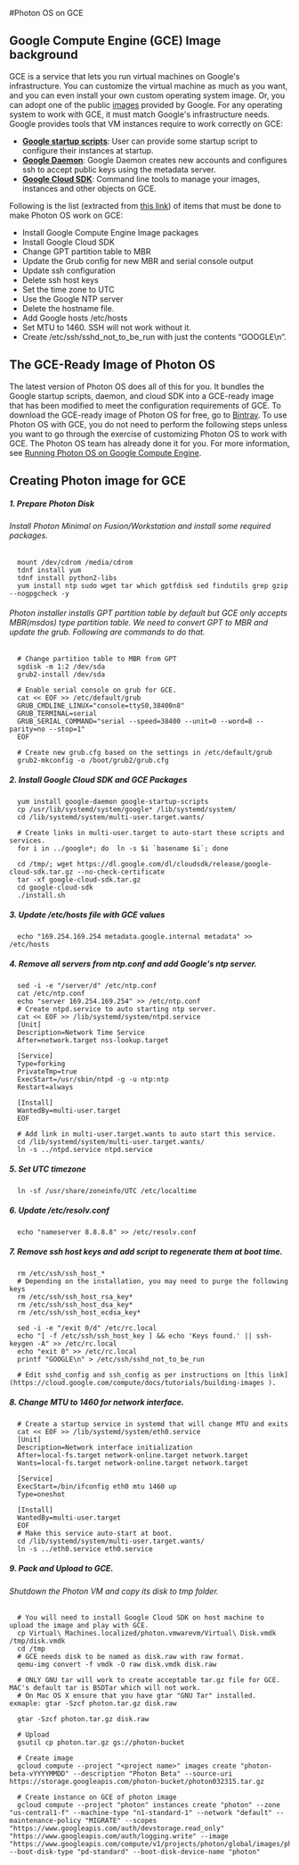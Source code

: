 #Photon OS on GCE
## Google Compute Engine (GCE) Image background
GCE is a service that lets you run virtual machines on Google's infrastructure. You can customize the virtual machine as much as you want, and you can even install your own custom operating system image. Or, you can adopt one of the public [images](https://cloud.google.com/compute/docs/operating-systems/) provided by Google. For any operating system to work with GCE, it must match Google's infrastructure needs. 
Google provides tools that VM instances require to work correctly on GCE:

 *   __[Google startup scripts](https://cloud.google.com/compute/docs/startupscript)__: User can provide some startup script to configure their instances at startup.
 *   __[Google Daemon](https://cloud.google.com/compute/docs/metadata)__: Google Daemon creates new accounts and configures ssh to accept public keys using the metadata server.
 *   __[Google Cloud SDK](https://cloud.google.com/sdk/)__: Command line tools to manage your images, instances and other objects on GCE.

Following is the list (extracted from [this link](https://cloud.google.com/compute/docs/tutorials/building-images)) of items that must be done to make Photon OS work on GCE:

 *   Install Google Compute Engine Image packages
 *   Install Google Cloud SDK
 *   Change GPT partition table to MBR 
 *   Update the Grub config for new MBR and serial console output
 *   Update ssh configuration
 *   Delete ssh host keys
 *   Set the time zone to UTC
 *   Use the Google NTP server
 *   Delete the hostname file.
 *   Add Google hosts /etc/hosts
 *   Set MTU to 1460. SSH will not work without it.
 *   Create /etc/ssh/sshd_not_to_be_run with just the contents “GOOGLE\n”.

## The GCE-Ready Image of Photon OS 

The latest version of Photon OS does all of this for you. It bundles the Google startup scripts, daemon, and cloud SDK into a GCE-ready image that has been modified to meet the configuration requirements of GCE. To download the GCE-ready image of Photon OS for free, go to [Bintray](https://bintray.com/vmware/photon/). To use Photon OS with GCE, you do not need to perform the following steps unless you want to go through the exercise of customizing Photon OS to work with GCE. The Photon OS team has already done it for you. For more information, see [Running Photon OS on Google Compute Engine](https://github.com/vmware/photon/wiki/Running-Photon-OS-on-Google-Compute-Engine). 

## Creating Photon image for GCE
##### 1. Prepare Photon Disk
###### Install Photon Minimal on Fusion/Workstation and install some required packages.
      mount /dev/cdrom /media/cdrom
      tdnf install yum
      tdnf install python2-libs
      yum install ntp sudo wget tar which gptfdisk sed findutils grep gzip --nogpgcheck -y

###### Photon installer installs GPT partition table by default but GCE only accepts MBR(msdos) type partition table. We need to convert GPT to MBR and update the grub. Following are commands to do that.
  
      # Change partition table to MBR from GPT
      sgdisk -m 1:2 /dev/sda
      grub2-install /dev/sda
      
      # Enable serial console on grub for GCE.
      cat << EOF >> /etc/default/grub
      GRUB_CMDLINE_LINUX="console=ttyS0,38400n8"
      GRUB_TERMINAL=serial
      GRUB_SERIAL_COMMAND="serial --speed=38400 --unit=0 --word=8 --parity=no --stop=1"
      EOF
      
      # Create new grub.cfg based on the settings in /etc/default/grub
      grub2-mkconfig -o /boot/grub2/grub.cfg
      
##### 2. Install Google Cloud SDK and GCE Packages
      yum install google-daemon google-startup-scripts
      cp /usr/lib/systemd/system/google* /lib/systemd/system/
      cd /lib/systemd/system/multi-user.target.wants/
      
      # Create links in multi-user.target to auto-start these scripts and services.
      for i in ../google*; do  ln -s $i `basename $i`; done
      
      cd /tmp/; wget https://dl.google.com/dl/cloudsdk/release/google-cloud-sdk.tar.gz --no-check-certificate
      tar -xf google-cloud-sdk.tar.gz
      cd google-cloud-sdk
      ./install.sh
##### 3. Update /etc/hosts file with GCE values
      echo "169.254.169.254 metadata.google.internal metadata" >> /etc/hosts
##### 4. Remove all servers from ntp.conf and add Google's ntp server.
      sed -i -e "/server/d" /etc/ntp.conf
      cat /etc/ntp.conf
      echo "server 169.254.169.254" >> /etc/ntp.conf
      # Create ntpd.service to auto starting ntp server.
      cat << EOF >> /lib/systemd/system/ntpd.service
      [Unit]
      Description=Network Time Service
      After=network.target nss-lookup.target

      [Service]
      Type=forking
      PrivateTmp=true
      ExecStart=/usr/sbin/ntpd -g -u ntp:ntp
      Restart=always
      
      [Install]
      WantedBy=multi-user.target
      EOF
      
      # Add link in multi-user.target.wants to auto start this service.
      cd /lib/systemd/system/multi-user.target.wants/
      ln -s ../ntpd.service ntpd.service
      
##### 5. Set UTC timezone
      ln -sf /usr/share/zoneinfo/UTC /etc/localtime

##### 6. Update /etc/resolv.conf
      echo "nameserver 8.8.8.8" >> /etc/resolv.conf

##### 7. Remove ssh host keys and add script to regenerate them at boot time.
      rm /etc/ssh/ssh_host_*
      # Depending on the installation, you may need to purge the following keys
      rm /etc/ssh/ssh_host_rsa_key*
      rm /etc/ssh/ssh_host_dsa_key*
      rm /etc/ssh/ssh_host_ecdsa_key*

      sed -i -e "/exit 0/d" /etc/rc.local
      echo "[ -f /etc/ssh/ssh_host_key ] && echo 'Keys found.' || ssh-keygen -A" >> /etc/rc.local
      echo "exit 0" >> /etc/rc.local
      printf "GOOGLE\n" > /etc/ssh/sshd_not_to_be_run
      
      # Edit sshd_config and ssh_config as per instructions on [this link](https://cloud.google.com/compute/docs/tutorials/building-images ).
      
##### 8. Change MTU to 1460 for network interface.
      # Create a startup service in systemd that will change MTU and exits
      cat << EOF >> /lib/systemd/system/eth0.service
      [Unit]
      Description=Network interface initialization
      After=local-fs.target network-online.target network.target
      Wants=local-fs.target network-online.target network.target

      [Service]
      ExecStart=/bin/ifconfig eth0 mtu 1460 up
      Type=oneshot

      [Install]
      WantedBy=multi-user.target
      EOF
      # Make this service auto-start at boot.
      cd /lib/systemd/system/multi-user.target.wants/
      ln -s ../eth0.service eth0.service

##### 9. Pack and Upload to GCE.
###### Shutdown the Photon VM and copy its disk to tmp folder.       
      # You will need to install Google Cloud SDK on host machine to upload the image and play with GCE.
      cp Virtual\ Machines.localized/photon.vmwarevm/Virtual\ Disk.vmdk /tmp/disk.vmdk
      cd /tmp
      # GCE needs disk to be named as disk.raw with raw format.
      qemu-img convert -f vmdk -O raw disk.vmdk disk.raw
      
      # ONLY GNU tar will work to create acceptable tar.gz file for GCE. MAC's default tar is BSDTar which will not work. 
      # On Mac OS X ensure that you have gtar "GNU Tar" installed. exmaple: gtar -Szcf photon.tar.gz disk.raw 

      gtar -Szcf photon.tar.gz disk.raw 
      
      # Upload
      gsutil cp photon.tar.gz gs://photon-bucket
      
      # Create image
      gcloud compute --project "<project name>" images create "photon-beta-vYYYYMMDD" --description "Photon Beta" --source-uri https://storage.googleapis.com/photon-bucket/photon032315.tar.gz
      
      # Create instance on GCE of photon image
      gcloud compute --project "photon" instances create "photon" --zone "us-central1-f" --machine-type "n1-standard-1" --network "default" --maintenance-policy "MIGRATE" --scopes "https://www.googleapis.com/auth/devstorage.read_only" "https://www.googleapis.com/auth/logging.write" --image "https://www.googleapis.com/compute/v1/projects/photon/global/images/photon" --boot-disk-type "pd-standard" --boot-disk-device-name "photon"
